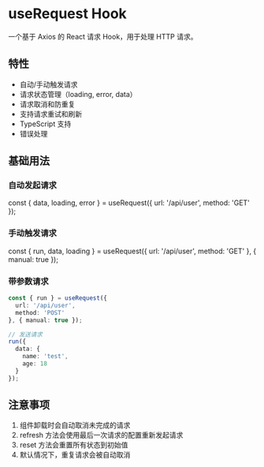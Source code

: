 # useRequest Hook

一个基于 Axios 的 React 请求 Hook，用于处理 HTTP 请求。

## 特性

- 自动/手动触发请求
- 请求状态管理（loading, error, data）
- 请求取消和防重复
- 支持请求重试和刷新
- TypeScript 支持
- 错误处理
## 基础用法
### 自动发起请求
const { data, loading, error } = useRequest<UserInfo>({
  url: '/api/user',
  method: 'GET'
});
### 手动触发请求
const { run, data, loading } = useRequest<UserInfo>({
  url: '/api/user',
  method: 'GET'
}, {
  manual: true
});

### 带参数请求
```typescript
const { run } = useRequest({
  url: '/api/user',
  method: 'POST'
}, { manual: true });

// 发送请求
run({
  data: {
    name: 'test',
    age: 18
  }
});
 ```

 ## 注意事项
1. 组件卸载时会自动取消未完成的请求
2. refresh 方法会使用最后一次请求的配置重新发起请求
3. reset 方法会重置所有状态到初始值
4. 默认情况下，重复请求会被自动取消
